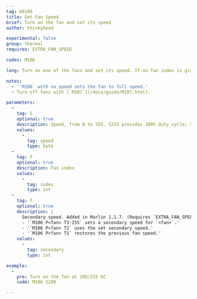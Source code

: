 ```yaml
---
tag: m0106
title: Set Fan Speed
brief: Turn on the fan and set its speed
author: thinkyhead

experimental: false
group: thermal
requires: EXTRA_FAN_SPEED

codes: M106

long: Turn on one of the fans and set its speed. If no fan index is given, the print cooling fan is selected. The fan speed applies to the next block added to the planner, so it will not take effect until previous moves in the planner are done. Under manual control with an idle machine, `M106` will change the fan speed immediately.

notes:
  - '`M106` with no speed sets the fan to full speed.'
  - Turn off fans with [`M107`](/docs/gcode/M107.html).

parameters:
  -
    tag: S
    optional: true
    description: Speed, from 0 to 255. S255 provides 100% duty cycle; S128 produces 50%.
    values:
      -
        tag: speed
        type: byte
  -
    tag: P
    optional: true
    description: Fan index
    values:
      -
        tag: index
        type: int
  -
    tag: T
    optional: true
    description: |
      Secondary speed. Added in Marlin 1.1.7. (Requires `EXTRA_FAN_SPEED`)
      - '`M106 P<fan> T3-255` sets a secondary speed for `<fan>`.'
      - '`M106 P<fan> T2` uses the set secondary speed.'
      - '`M106 P<fan> T1` restores the previous fan speed.'
    values:
      -
        tag: secondary
        type: int

example:
  -
    pre: Turn on the fan at 200/255 DC
    code: M106 S200

---
```

